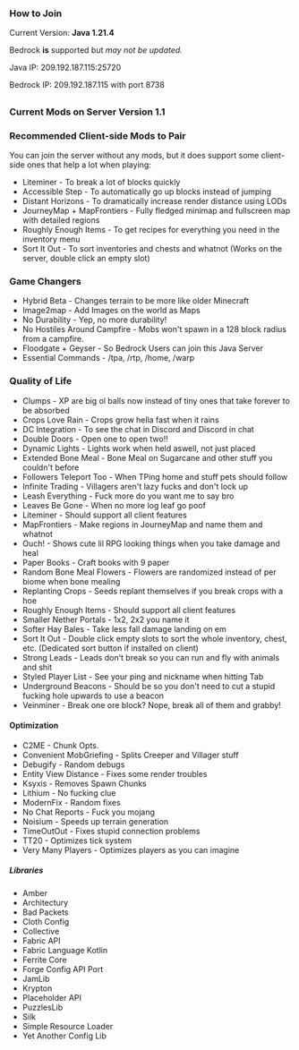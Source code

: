 ### How to Join
Current Version: **Java 1.21.4**

Bedrock **is** supported but *may not be updated.*

Java IP: 209.192.187.115:25720

Bedrock IP: 209.192.187.115 with port 8738

##

### Current Mods on Server Version 1.1

### Recommended Client-side Mods to Pair
You can join the server without any mods, but it does support some client-side ones that help a lot when playing:
- Liteminer - To break a lot of blocks quickly
- Accessible Step - To automatically go up blocks instead of jumping
- Distant Horizons - To dramatically increase render distance using LODs
- JourneyMap + MapFrontiers - Fully fledged minimap and fullscreen map with detailed regions
- Roughly Enough Items - To get recipes for everything you need in the inventory menu
- Sort It Out - To sort inventories and chests and whatnot (Works on the server, double click an empty slot)

### Game Changers
- Hybrid Beta - Changes terrain to be more like older Minecraft
- Image2map - Add Images on the world as Maps
- No Durability - Yep, no more durability!
- No Hostiles Around Campfire - Mobs won't spawn in a 128 block radius from a campfire.
- Floodgate + Geyser - So Bedrock Users can join this Java Server
- Essential Commands - /tpa, /rtp, /home, /warp

### Quality of Life
- Clumps - XP are big ol balls now instead of tiny ones that take forever to be absorbed 
- Crops Love Rain - Crops grow hella fast when it rains
- DC Integration - To see the chat in Discord and Discord in chat
- Double Doors - Open one to open two!!
- Dynamic Lights - Lights work when held aswell, not just placed
- Extended Bone Meal - Bone Meal on Sugarcane and other stuff you couldn't before
- Followers Teleport Too - When TPing home and stuff pets should follow
- Infinite Trading - Villagers aren't lazy fucks and don't lock up
- Leash Everything - Fuck more do you want me to say bro
- Leaves Be Gone - When no more log leaf go poof
- Liteminer - Should support all client features
- MapFrontiers - Make regions in JourneyMap and name them and whatnot
- Ouch! - Shows cute lil RPG looking things when you take damage and heal
- Paper Books - Craft books with 9 paper
- Random Bone Meal Flowers - Flowers are randomized instead of per biome when bone mealing
- Replanting Crops - Seeds replant themselves if you break crops with a hoe
- Roughly Enough Items - Should support all client features
- Smaller Nether Portals - 1x2, 2x2 you name it
- Softer Hay Bales - Take less fall damage landing on em
- Sort It Out - Double click empty slots to sort the whole inventory, chest, etc. (Dedicated sort button if installed on client)
- Strong Leads - Leads don't break so you can run and fly with animals and shit
- Styled Player List - See your ping and nickname when hitting Tab
- Underground Beacons - Should be so you don't need to cut a stupid fucking hole upwards to use a beacon
- Veinminer - Break one ore block? Nope, break all of them and grabby!

#### Optimization
- C2ME - Chunk Opts.
- Convenient MobGriefing - Splits Creeper and Villager stuff
- Debugify - Random debugs
- Entity View Distance - Fixes some render troubles
- Ksyxis - Removes Spawn Chunks
- Lithium - No fucking clue
- ModernFix - Random fixes
- No Chat Reports - Fuck you mojang
- Noisium - Speeds up terrain generation
- TimeOutOut - Fixes stupid connection problems
- TT20 - Optimizes tick system
- Very Many Players - Optimizes players as you can imagine

##### Libraries
- Amber
- Architectury
- Bad Packets
- Cloth Config
- Collective
- Fabric API
- Fabric Language Kotlin
- Ferrite Core
- Forge Config API Port
- JamLib
- Krypton
- Placeholder API
- PuzzlesLib
- Silk
- Simple Resource Loader
- Yet Another Config Lib